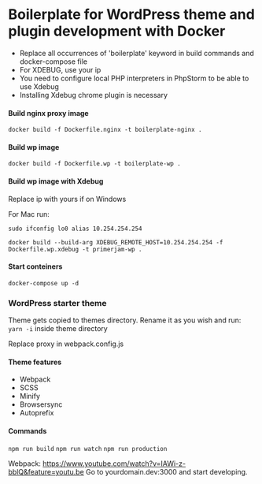 # Boilerplate for WordPress theme and plugin development with Docker
* Replace all occurrences of 'boilerplate' keyword in build commands and docker-compose file
* For XDEBUG, use your ip
* You need to configure local PHP interpreters in PhpStorm to be able to use Xdebug
* Installing Xdebug chrome plugin is necessary

#### Build nginx proxy image
`docker build -f Dockerfile.nginx -t boilerplate-nginx .`

#### Build wp image
`docker build -f Dockerfile.wp -t boilerplate-wp .`

#### Build wp image with Xdebug

Replace ip with yours if on Windows

For Mac run:

`sudo ifconfig lo0 alias 10.254.254.254`

`docker build --build-arg XDEBUG_REMOTE_HOST=10.254.254.254 -f Dockerfile.wp.xdebug -t primerjam-wp .`

#### Start conteiners

`docker-compose up -d`

### WordPress starter theme
Theme gets copied to themes directory. Rename it as you wish and run: `yarn -i` inside theme directory

Replace proxy in webpack.config.js

#### Theme features
* Webpack
* SCSS
* Minify
* Browsersync
* Autoprefix

#### Commands

`npm run build`
`npm run watch`
`npm run production`

Webpack: https://www.youtube.com/watch?v=IAWi-z-bblQ&feature=youtu.be
Go to yourdomain.dev:3000 and start developing.